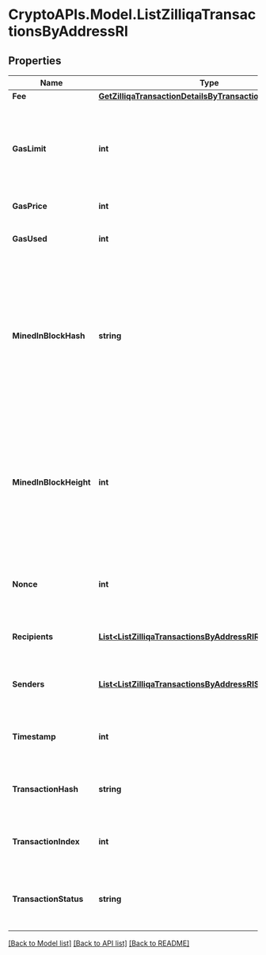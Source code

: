 # CryptoAPIs.Model.ListZilliqaTransactionsByAddressRI

## Properties

Name | Type | Description | Notes
------------ | ------------- | ------------- | -------------
**Fee** | [**GetZilliqaTransactionDetailsByTransactionIDRIFee**](GetZilliqaTransactionDetailsByTransactionIDRIFee.md) |  | 
**GasLimit** | **int** | Represents the maximum amount of gas allowed in the block in order to determine how many transactions it can fit. | 
**GasPrice** | **int** | Defines the price of the gas. | 
**GasUsed** | **int** | Defines how much of the gas for the block has been used. | 
**MinedInBlockHash** | **string** | Represents the hash of the block where this transaction was mined/confirmed for first time. The hash is defined as a cryptographic digital fingerprint made by hashing the block header twice through the SHA256 algorithm. | 
**MinedInBlockHeight** | **int** | Represents the number of blocks in the blockchain preceding this specific block. Block numbers have no gaps. A blockchain usually starts with block 0 called the \&quot;Genesis block\&quot;. | 
**Nonce** | **int** | Represents a random value that can be adjusted to satisfy the Proof of Work. | 
**Recipients** | [**List&lt;ListZilliqaTransactionsByAddressRIRecipientsInner&gt;**](ListZilliqaTransactionsByAddressRIRecipientsInner.md) | Defines an object array of the transaction recipients. | 
**Senders** | [**List&lt;ListZilliqaTransactionsByAddressRISendersInner&gt;**](ListZilliqaTransactionsByAddressRISendersInner.md) | Represents an object of addresses that provide the funds. | 
**Timestamp** | **int** | Defines the exact date/time when this block was mined in Unix Timestamp. | 
**TransactionHash** | **string** | Represents the hash of the transaction, which is its unique identifier. | 
**TransactionIndex** | **int** | Defines the numeric representation of the transaction index. | 
**TransactionStatus** | **string** | Defines the status of the transaction, whether it is e.g. pending or complete. | 

[[Back to Model list]](../README.md#documentation-for-models) [[Back to API list]](../README.md#documentation-for-api-endpoints) [[Back to README]](../README.md)

